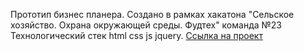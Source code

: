 Прототип бизнес планера. Создано в рамках хакатона "Сельское хозяйство. Охрана окружающей среды. Фудтех" команда №23
Технологический стек html css js jquery.
<a href="https://genalll.github.io/agronom/">Cсылка на проект</a>